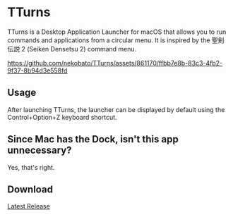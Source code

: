 # TTurns

TTurns is a Desktop Application Launcher for macOS that allows you to run commands and applications from a circular menu. It is inspired by the 聖剣伝説 2 (Seiken Densetsu 2) command menu.

https://github.com/nekobato/TTurns/assets/861170/ffbb7e8b-83c3-4fb2-9f37-8b94d3e558fd

## Usage

After launching TTurns, the launcher can be displayed by default using the Control+Option+Z keyboard shortcut.

## Since Mac has the Dock, isn't this app unnecessary?

Yes, that's right.

## Download

[Latest Release](https://github.com/nekobato/TTurns/releases/latest)

